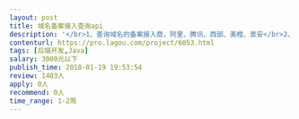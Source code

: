 ```yaml
---                
layout: post       
title: 域名备案接入查询api           
description: '</br>1、查询域名的备案接入商，阿里、腾讯、西部、美橙、景安</br>2、检测一个域名的是哪个备案接入商备案的，可提供个各接入商查询方式</br>3、用JAVA开发，查询速度越快越好，若用其他语言性能更佳，可用考虑其他</br>4、对于需要登录后查询的接入，需要保持在线登录功能</br>5、输出api，可以用json货xml，输出各种状态</br>6、api调用要用到key等，增加api接口的安全性</br>7、程序可稳定查询，并提供web查询测试工具，可读批量读取域名进行测试</br>8、签署开发下线合同，软件著作权归属委托人。</br>'     
contenturl: https://pro.lagou.com/project/6053.html      
tags: [后端开发,Java]            
salary: 3000元以下          
publish_time: 2018-01-19 19:53:54         
review: 1403人                   
apply: 0人                   
recommend: 0人                   
time_range: 1-2周              
---                 
```

